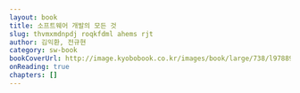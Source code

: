 ```yaml
---
layout: book
title: 소프트웨어 개발의 모든 것
slug: thvmxmdnpdj roqkfdml ahems rjt 
author: 김익환, 전규현
category: sw-book
bookCoverUrl: http://image.kyobobook.co.kr/images/book/large/738/l9788996091738.jpg
onReading: true
chapters: []
---
```

